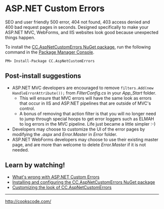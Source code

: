 # ASP.NET Custom Errors

SEO and user friendly 500 error, 404 not found, 403 access denied and 400 bad request pages in seconds. Designed specifically to make your ASP.NET MVC, WebForms, and IIS websites look good because unexpected things happen.

To install the [CC.AspNetCustomErrors NuGet package](https://www.nuget.org/packages/CC.AspNetCustomErrors/), run the following command in the [Package Manager Console](http://docs.nuget.org/docs/start-here/using-the-package-manager-console).

    PM> Install-Package CC.AspNetCustomErrors

## Post-install suggestions

* ASP.NET MVC developers are encouraged to remove `filters.Add(new HandleErrorAttribute());` from *FilterConfig.cs* in your *App_Start* folder.
    * This will ensure that MVC errors will have the same look as errors that occur in IIS and ASP.NET pipelines that are outside of MVC's control.
	* A bonus of removing that action filter is that you will no longer need to jump through special hoops to get error loggers such as ELMAH to log errors in the MVC pipeline. Life just became a little simpler :-)
* Developers may choose to customize the UI of the error pages by modifying the *.aspx* and *Error.Master* in *Error* folder.
* ASP.NET WebForms developers may choose to use their existing master page, and are more than welcome to delete *Error.Master* if it is not needed.

## Learn by watching!

* [What's wrong with ASP.NET Custom Errors](https://vimeo.com/102479910)
* [Installing and configuring the CC.AspNetCustomErrors NuGet package](https://vimeo.com/102417598)
* [Customizing the look of CC.AspNetCustomErrors](https://vimeo.com/102417597)

---

http://cookscode.com/
